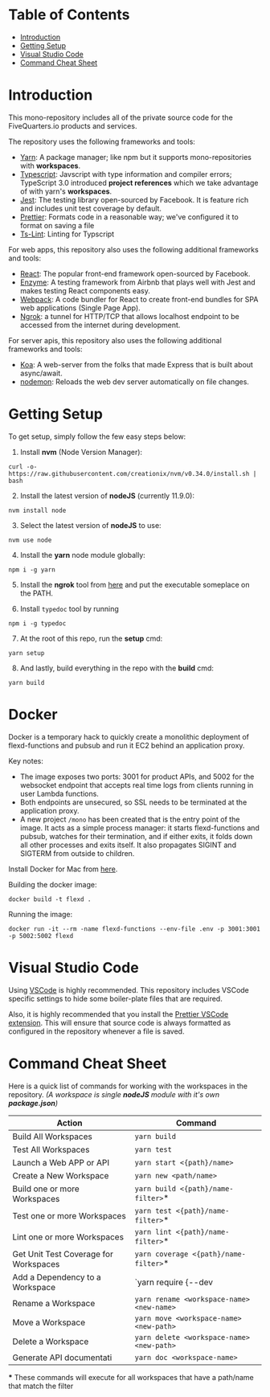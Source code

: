 # Table of Contents

- [Introduction](#Introduction)
- [Getting Setup](#Getting%20Setup)
- [Visual Studio Code](#Visual%20Studio%20Code)
- [Command Cheat Sheet](#Command%20Cheat%20Sheet)

# Introduction

This mono-repository includes all of the private source code for the FiveQuarters.io products and services.

The repository uses the following frameworks and tools:

- [Yarn](https://yarnpkg.com/en/): A package manager; like npm but it supports mono-repositories with **workspaces**.
- [Typescript](https://www.typescriptlang.org/): Javscript with type information and compiler errors; TypeScript 3.0 introduced **project references** which we take advantage of with yarn's **workspaces**.
- [Jest](https://jestjs.io/en/): The testing library open-sourced by Facebook. It is feature rich and includes unit test coverage by default.
- [Prettier](https://prettier.io/): Formats code in a reasonable way; we've configured it to format on saving a file
- [Ts-Lint](https://palantir.github.io/tslint/): Linting for Typscript

For web apps, this repository also uses the following additional frameworks and tools:

- [React](https://reactjs.org/): The popular front-end framework open-sourced by Facebook.
- [Enzyme](https://airbnb.io/enzyme/): A testing framework from Airbnb that plays well with Jest and makes testing React components easy.
- [Webpack](https://webpack.js.org/): A code bundler for React to create front-end bundles for SPA web applications (Single Page App).
- [Ngrok](https://ngrok.com/): a tunnel for HTTP/TCP that allows localhost endpoint to be accessed from the internet during development.

For server apis, this repository also uses the following additional frameworks and tools:

- [Koa](https://koajs.com/): A web-server from the folks that made Express that is built about async/await.
- [nodemon](https://nodemon.io/): Reloads the web dev server automatically on file changes.

# Getting Setup

To get setup, simply follow the few easy steps below:

1. Install **nvm** (Node Version Manager):

```
curl -o- https://raw.githubusercontent.com/creationix/nvm/v0.34.0/install.sh | bash
```

2. Install the latest version of **nodeJS** (currently 11.9.0):

```
nvm install node
```

3. Select the latest version of **nodeJS** to use:

```
nvm use node
```

4. Install the **yarn** node module globally:

```
npm i -g yarn
```

5. Install the **ngrok** tool from [here](https://ngrok.com/download) and put the executable someplace on the PATH.

6. Install `typedoc` tool by running

```
npm i -g typedoc
```

7. At the root of this repo, run the **setup** cmd:

```
yarn setup
```

8. And lastly, build everything in the repo with the **build** cmd:

```
yarn build
```

# Docker

Docker is a temporary hack to quickly create a monolithic deployment of flexd-functions and pubsub and run it EC2 behind an application proxy.

Key notes: 
* The image exposes two ports: 3001 for product APIs, and 5002 for the websocket endpoint that accepts real time logs from clients running in user Lambda functions. 
* Both endpoints are unsecured, so SSL needs to be terminated at the application proxy. 
* A new project `/mono` has been created that is the entry point of the image. It acts as a simple process manager: it starts flexd-functions and pubsub, watches for their termination, and if either exits, it folds down all other processes and exits itself. It also propagates SIGINT and SIGTERM from outside to children. 

Install Docker for Mac from [here](https://docs.docker.com/v17.12/docker-for-mac/install/).

Building the docker image:

```
docker build -t flexd .
```

Running the image: 

```
docker run -it --rm -name flexd-functions --env-file .env -p 3001:3001 -p 5002:5002 flexd
```

# Visual Studio Code

Using [VSCode](https://code.visualstudio.com/) is highly recommended. This repository includes VSCode specific settings to hide some boiler-plate files that are required.

Also, it is highly recommended that you install the [Prettier VSCode extension](https://marketplace.visualstudio.com/items?itemName=esbenp.prettier-vscode). This will ensure that source code is always formatted as configured in the repository whenever a file is saved.

# Command Cheat Sheet

Here is a quick list of commands for working with the workspaces in the repository. _(A workspace is single **nodeJS** module with it's own **package.json**)_

| Action                                | Command                                                      |
| ------------------------------------- | ------------------------------------------------------------ |
| Build All Workspaces                  | `yarn build`                                                 |
| Test All Workspaces                   | `yarn test`                                                  |
| Launch a Web APP or API               | `yarn start <{path}/name>`                                   |
| Create a New Workspace                | `yarn new <path/name>`                                       |
| Build one or more Workspaces          | `yarn build <{path}/name-filter>`\*                          |
| Test one or more Workspaces           | `yarn test <{path}/name-filter>`\*                           |
| Lint one or more Workspaces           | `yarn lint <{path}/name-filter>`\*                           |
| Get Unit Test Coverage for Workspaces | `yarn coverage <{path}/name-filter>`\*                       |
| Add a Dependency to a Workspace       | `yarn require <workspace-name> <dependency-name> {--dev|-D}` |
| Rename a Workspace                    | `yarn rename <workspace-name> <new-name>`                    |
| Move a Workspace                      | `yarn move <workspace-name> <new-path>`                      |
| Delete a Workspace                    | `yarn delete <workspace-name> <new-path>`                    |
| Generate API documentati              | `yarn doc <workspace-name>`                                  |

**\*** These commands will execute for all workspaces that have a path/name that match the filter
